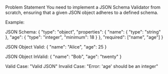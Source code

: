 Problem Statement
You need to implement a JSON Schema Validator from scratch, ensuring that a given JSON object adheres to a defined schema.

Example:

JSON Schema:
{
  "type": "object",
  "properties": {
    "name": { "type": "string" },
    "age": { "type": "integer", "minimum": 18 }
  },
  "required": ["name", "age"]
}

JSON Object Valid:
{
  "name": "Alice",
  "age": 25
}

JSON Object InValid:
{
  "name": "Bob",
  "age": "twenty"
}

Valid Case: "Valid JSON"
Invalid Case: "Error: 'age' should be an integer"


